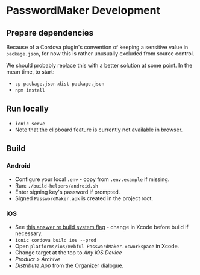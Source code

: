 # PasswordMaker Development

## Prepare dependencies

Because of a Cordova plugin's convention of keeping a sensitive value in `package.json`, for now
this is rather unusually excluded from source control.

We should probably replace this with a better solution at some point. In the mean time, to start:

* `cp package.json.dist package.json`
* `npm install`

## Run locally

* `ionic serve`
* Note that the clipboard feature is currently not available in browser.

## Build

### Android

* Configure your local `.env` - copy from `.env.example` if missing.
* Run: `./build-helpers/android.sh`
* Enter signing key's password if prompted.
* Signed `PasswordMaker.apk` is created in the project root.

### iOS

* See [this answer re build system flag](https://stackoverflow.com/a/52432058/2803757) - change in Xcode before build if necessary.
* `ionic cordova build ios --prod`
* Open `platforms/ios/Webful PasswordMaker.xcworkspace` in Xcode.
* Change target at the top to _Any iOS Device_
* _Product > Archive_
* _Distribute App_ from the Organizer dialogue.
